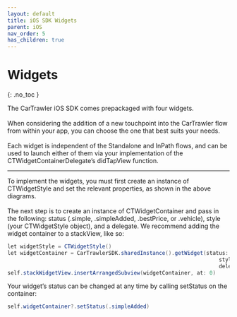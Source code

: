 ```yaml
---
layout: default
title: iOS SDK Widgets
parent: iOS
nav_order: 5
has_children: true
---
```


# Widgets

{: .no_toc }

The CarTrawler iOS SDK comes prepackaged with four widgets.<br /><br /> When considering the addition of a new touchpoint into the CarTrawler flow from within your app, you can choose the one that best suits your needs.<br /><br /> Each widget is independent of the Standalone and InPath flows, and can be used to launch either of them via your implementation of the CTWidgetContainerDelegate’s didTapView function.<br />

---

To implement the widgets, you must first create an instance of CTWidgetStyle and set the relevant properties, as shown in the above diagrams. <br /><br />
The next step is to create an instance of CTWidgetContainer and pass in the following: status (.simple, .simpleAdded, .bestPrice, or .vehicle), style (your CTWidgetStyle object), and a delegate. 
We recommend adding the widget container to a stackView, like so: 

```java
let widgetStyle = CTWidgetStyle()
let widgetContainer = CarTrawlerSDK.sharedInstance().getWidget(status: .simple,
                                                                   style: widgetStyle,
                                                                   delegate: self)
self.stackWidgetView.insertArrangedSubview(widgetContainer, at: 0)
```

Your widget’s status can be changed at any time by calling setStatus on the container:
```java
self.widgetContainer?.setStatus(.simpleAdded)
```
